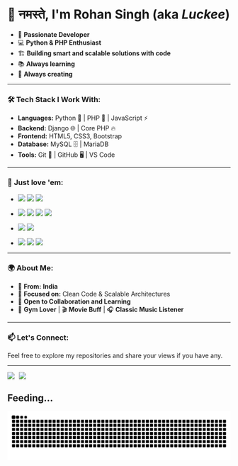 # 🙏 नमस्ते, I'm **Rohan Singh** (aka *Luckee*)

- 🧠 **Passionate Developer**
- 💻 **Python & PHP Enthusiast**
- 🏗️ **Building smart and scalable solutions with code**
- 📚 **Always learning**
- 🎨 **Always creating**

---

### 🛠️ **Tech Stack I Work With:**
- **Languages:** Python 🐍 | PHP 🐘 | JavaScript ⚡
- **Backend:** Django 🌐 | Core PHP 🔥
- **Frontend:** HTML5, CSS3, Bootstrap
- **Database:** MySQL 🗄️ | MariaDB
- **Tools:** Git 🧰 | GitHub 🖥️ | VS Code

---

### 💓 **Just love 'em:**
- <p>
    <img src="https://img.shields.io/badge/HTML5-E34F26?style=for-the-badge&logo=html5&logoColor=white" />
    <img src="https://img.shields.io/badge/CSS3-1572B6?style=for-the-badge&logo=css3&logoColor=white" />
    <img src="https://img.shields.io/badge/Bootstrap-7952B3?style=for-the-badge&logo=bootstrap&logoColor=white" />
  </p>

- <p>
    <img src="https://img.shields.io/badge/Python-3776AB?style=for-the-badge&logo=python&logoColor=white" />
    <img src="https://img.shields.io/badge/Django-092E20?style=for-the-badge&logo=django&logoColor=white" />
    <img src="https://img.shields.io/badge/Core_PHP-8892BE?style=for-the-badge&logo=php&logoColor=white" />
    <img src="https://img.shields.io/badge/JavaScript-F7DF1E?style=for-the-badge&logo=javascript&logoColor=black" />
  </p>

- <p>
    <img src="https://img.shields.io/badge/MySQL-4479A1?style=for-the-badge&logo=mysql&logoColor=white" />
    <img src="https://img.shields.io/badge/MariaDB-003545?style=for-the-badge&logo=mariadb&logoColor=white" />
  </p>

- <p>
    <img src="https://img.shields.io/badge/VS%20Code-007ACC?style=for-the-badge&logo=visual-studio-code&logoColor=white" />
    <img src="https://img.shields.io/badge/Git-F05032?style=for-the-badge&logo=git&logoColor=white" />
    <img src="https://img.shields.io/badge/GitHub-181717?style=for-the-badge&logo=github&logoColor=white" />
  </p>

---

### 🌍 **About Me:**
- 🏡 **From:** **India**
- 🎯 **Focused on:** Clean Code & Scalable Architectures
- 🤝 **Open to Collaboration and Learning**
- 💪 **Gym Lover** | 🎬 **Movie Buff** | 🎧 **Classic Music Listener**

---

### 📫 **Let's Connect:**
Feel free to explore my repositories and share your views if you have any.

---

<div style="display: flex; gap: 10px;">
  <img src="http://github-profile-summary-cards.vercel.app/api/cards/profile-details?username=rohansinghluckee&theme=dark" />
  <img src="https://github-readme-stats.vercel.app/api/top-langs/?username=rohansinghluckee&layout=compact&theme=dark" />
</div>


## Feeding...
![Snake animation](https://raw.githubusercontent.com/rohansinghluckee/rohansinghluckee/output/github-contribution-grid-snake-dark.svg)
